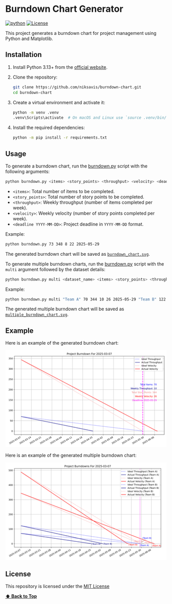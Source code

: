 # Burndown Chart Generator

[![python](https://img.shields.io/badge/Python-3.13-3776AB.svg?style=flat&logo=python&logoColor=white)](https://www.python.org)
[![License](https://img.shields.io/badge/License-MIT-green)](LICENSE)

This project generates a burndown chart for project management using Python and Matplotlib.

## Installation

1. Install Python 3.13+ from the [official website](https://www.python.org).

2. Clone the repository:

    ```sh
    git clone https://github.com/niksavis/burndown-chart.git
    cd burndown-chart
    ```

3. Create a virtual environment and activate it:

    ```sh
    python -m venv .venv
    .venv\Scripts\activate  # On macOS and Linux use `source .venv/bin/activate`
    ```

4. Install the required dependencies:

    ```sh
    python -m pip install -r requirements.txt
    ```

## Usage

To generate a burndown chart, run the [burndown.py](burndown.py) script with the following arguments:

```sh
python burndown.py <items> <story_points> <throughput> <velocity> <deadline YYYY-MM-DD>
```

- `<items>`: Total number of items to be completed.
- `<story_points>`: Total number of story points to be completed.
- `<throughput>`: Weekly throughput (number of items completed per week).
- `<velocity>`: Weekly velocity (number of story points completed per week).
- `<deadline YYYY-MM-DD>`: Project deadline in `YYYY-MM-DD` format.

Example:

```sh
python burndown.py 73 348 8 22 2025-05-29
```

The generated burndown chart will be saved as [`burndown_chart.svg`](burndown_chart.svg).

To generate multiple burndown charts, run the [burndown.py](burndown.py) script with the `multi` argument followed by the dataset details:

```sh
python burndown.py multi <dataset_name> <items> <story_points> <throughput> <velocity> <deadline YYYY-MM-DD> ... (repeated for each dataset)
```

Example:

```sh
python burndown.py multi "Team A" 70 344 10 26 2025-05-29 "Team B" 122 488 15 46 2025-05-29
```

The generated multiple burndown chart will be saved as [`multiple_burndown_chart.svg`](multiple_burndown_chart.svg).

## Example

Here is an example of the generated burndown chart:

![Burndown Chart](burndown_chart.svg)

Here is an example of the generated multiple burndown chart:

![Multiple Burndown Chart](multiple_burndown_chart.svg)

## License

This repository is licensed under the [MIT License](LICENSE)

**[⬆ Back to Top](#burndown-chart-generator)**
